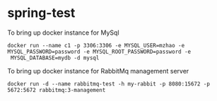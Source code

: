 # spring-test
To bring up docker instance for MySql
```
docker run --name c1 -p 3306:3306 -e MYSQL_USER=mzhao -e MYSQL_PASSWORD=password -e MYSQL_ROOT_PASSWORD=password -e
 MYSQL_DATABASE=mydb -d mysql
```

To bring up docker instance for RabbitMq management server
```
docker run -d --name rabbitmq-test -h my-rabbit -p 8080:15672 -p 5672:5672 rabbitmq:3-management
```